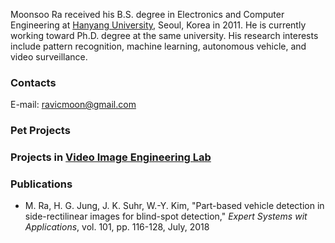 Moonsoo Ra received his B.S. degree in Electronics and Computer Engineering at [Hanyang University](http://www.hanyang.ac.kr/), Seoul, Korea in 2011. He is currently working toward Ph.D. degree at the same university. His research interests include pattern recognition, machine learning, autonomous vehicle, and video surveillance.

### Contacts
E-mail: ravicmoon@gmail.com

### Pet Projects

### Projects in [Video Image Engineering Lab](http://vision.hanyang.ac.kr/)

### Publications
- M. Ra, H. G. Jung, J. K. Suhr, W.-Y. Kim, "Part-based vehicle detection in side-rectilinear images for blind-spot detection," *Expert Systems wit Applications*, vol. 101, pp. 116-128, July, 2018
